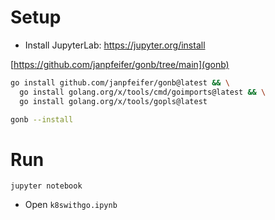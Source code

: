 # Setup

* Install JupyterLab: https://jupyter.org/install

[https://github.com/janpfeifer/gonb/tree/main](gonb)

```sh
go install github.com/janpfeifer/gonb@latest && \
  go install golang.org/x/tools/cmd/goimports@latest && \
  go install golang.org/x/tools/gopls@latest

gonb --install
```

# Run

```
jupyter notebook
```

* Open `k8swithgo.ipynb`
